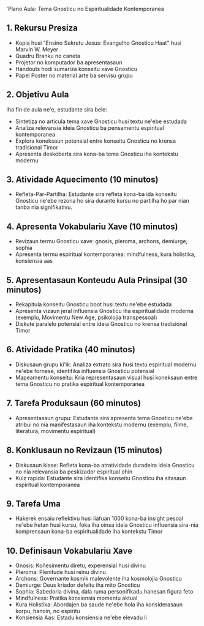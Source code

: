 'Plano Aula: Tema Gnosticu no Espiritualidade Kontemporanea

## 1. Rekursu Presiza

- Kopia husi "Ensino Sekretu Jesus: Evangelho Gnosticu Haat" husi Marvin W. Meyer
- Quadru Branku no caneta
- Projetor no komputador ba apresentasaun
- Handouts hodi sumariza konseitu xave Gnosticu
- Papel Poster no material arte ba servisu grupu

## 2. Objetivu Aula

Iha fin de aula ne'e, estudante sira bele:
- Sintetiza no articula tema xave Gnosticu husi textu ne'ebe estudada
- Analiza relevansia ideia Gnosticu ba pensamentu espiritual kontemporanea
- Explora koneksaun potensial entre konseitu Gnosticu no krensa tradisional Timor
- Apresenta deskoberta sira kona-ba tema Gnosticu iha kontekstu modernu

## 3. Atividade Aquecimento (10 minutos)

- Refleta-Par-Partilha: Estudante sira refleta kona-ba ida konseitu Gnosticu ne'ebe rezona ho sira durante kursu no partilha ho par nian tanba nia signifikativu.

## 4. Apresenta Vokabulariu Xave (10 minutos)

- Revizaun termu Gnosticu xave: gnosis, pleroma, archons, demiurge, sophia
- Apresenta termu espiritual kontemporanea: mindfulness, kura holistika, konsiensia aas

## 5. Apresentasaun Konteudu Aula Prinsipal (30 minutos)

- Rekapitula konseitu Gnosticu boot husi textu ne'ebe estudada
- Apresenta vizaun jeral influensia Gnosticu iha espiritualidade moderna (exemplu, Movimentu New Age, psikolojia transpessoal)
- Diskute paralelo potensial entre ideia Gnosticu no krensa tradisional Timor

## 6. Atividade Pratika (40 minutos)

- Diskusaun grupu ki'ik: Analiza extrato sira husi textu espiritual modernu ne'ebe fornese, identifika influensia Gnosticu potensial
- Mapeamentu konseitu: Kria representasaun visual husi koneksaun entre tema Gnosticu no pratika espiritual kontemporanea

## 7. Tarefa Produksaun (60 minutos)

- Apresentasaun grupu: Estudante sira apresenta tema Gnosticu ne'ebe atribui no nia manifestasaun iha kontekstu modernu (exemplu, filme, literatura, movimentu espiritual)

## 8. Konklusaun no Revizaun (15 minutos)

- Diskusaun klase: Refleta kona-ba atratividade duradeira ideia Gnosticu no nia relevansia ba peskizador espiritual ohin
- Kuiz rapida: Estudante sira identifika konseitu Gnosticu iha sitasaun espiritual kontemporanea

## 9. Tarefa Uma

- Hakerek ensaiu reflektivu husi liafuan 1000 kona-ba insight pesoal ne'ebe hetan husi kursu, foka iha oinsa ideia Gnosticu influensia sira-nia komprensaun kona-ba espiritualidade iha kontekstu Timor

## 10. Definisaun Vokabulariu Xave

- Gnosis: Koñesimentu diretu, experensial husi divinu
- Pleroma: Plenitude husi reinu divinu
- Archons: Governante kosmik malevolente iha kosmolojia Gnosticu
- Demiurge: Deus kriador defeitu iha mito Gnosticu
- Sophia: Sabedoria divina, dala ruma personifikadu hanesan figura feto
- Mindfulness: Pratika konsiensia momentu aktual
- Kura Holistika: Abordajen ba saude ne'ebe hola iha konsiderasaun korpu, hanoin, no espiritu
- Konsiensia Aas: Estadu konsiensia ne'ebe elevadu li